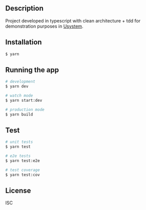 ## Description

Project developed in typescript with clean architecture + tdd for demonstration purposes in [Usystem](https://www.usystem.com.br/).

## Installation

```bash
$ yarn
```

## Running the app

```bash
# development
$ yarn dev

# watch mode
$ yarn start:dev

# production mode
$ yarn build
```

## Test

```bash
# unit tests
$ yarn test

# e2e tests
$ yarn test:e2e

# test coverage
$ yarn test:cov
```

## License

ISC
